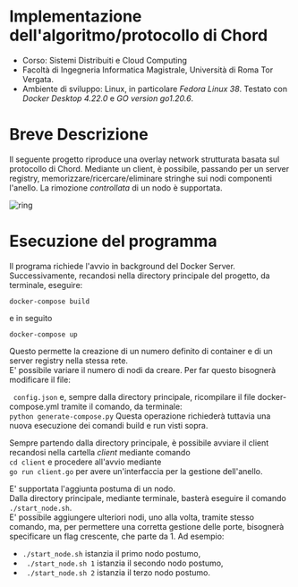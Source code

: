 # Implementazione dell'algoritmo/protocollo di Chord
- Corso: Sistemi Distribuiti e Cloud Computing
- Facoltà di Ingegneria Informatica Magistrale, Università di Roma Tor Vergata.
- Ambiente di sviluppo: Linux, in particolare <i>Fedora Linux 38</i>. Testato con  <i>Docker Desktop 4.22.0</i> e  <i>GO version go1.20.6</i>.
  
# Breve Descrizione
Il seguente progetto riproduce una overlay network strutturata basata sul protocollo di Chord. Mediante un client, è possibile, passando per un server registry, memorizzare/ricercare/eliminare stringhe sui nodi componenti l'anello. La rimozione  <i>controllata </i> di un nodo è supportata.


![ring](https://github.com/simonefesta/Chord_SDCC/assets/55951548/04af223b-d756-4e77-b3b5-c74ed7ffe8d4)



# Esecuzione del programma
Il programa richiede l'avvio in background del Docker Server.  
Successivamente, recandosi nella directory principale del progetto, da terminale, eseguire:  
```
docker-compose build
```
e in seguito  
```
docker-compose up
```
Questo permette la creazione di un numero definito di container e di un server registry nella stessa rete.  
E' possibile variare il numero di nodi da creare. Per far questo bisognerà modificare il file:  

``` config.json``` e, sempre dalla directory principale, ricompilare il file docker-compose.yml tramite il comando, da terminale:  
``` python generate-compose.py ```
Questa operazione richiederà tuttavia una nuova esecuzione dei comandi build e run visti sopra.  

Sempre partendo dalla directory principale, è possibile avviare il client recandosi nella cartella <i>client</i> mediante comando  
```cd client``` e procedere all'avvio mediante  
```go run client.go``` per avere un'interfaccia per la gestione dell'anello.

E' supportata l'aggiunta postuma di un nodo.  
Dalla directory principale, mediante terminale, basterà eseguire il comando ``` ./start_node.sh ```.  
E' possibile aggiungere ulteriori nodi, uno alla volta, tramite stesso comando, ma, per permettere una corretta gestione delle porte, bisognerà specificare un flag crescente, che parte da 1.
Ad esempio:
- ``` ./start_node.sh ``` istanzia il primo nodo postumo, 
- ``` ./start_node.sh 1``` istanzia il secondo nodo postumo,
-  ``` ./start_node.sh 2``` istanzia il terzo nodo postumo.

